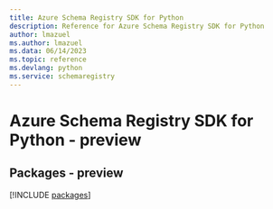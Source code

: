 ```yaml
---
title: Azure Schema Registry SDK for Python
description: Reference for Azure Schema Registry SDK for Python
author: lmazuel
ms.author: lmazuel
ms.data: 06/14/2023
ms.topic: reference
ms.devlang: python
ms.service: schemaregistry
---
```

# Azure Schema Registry SDK for Python - preview
## Packages - preview
[!INCLUDE [packages](schema-registry-index.md)]